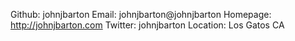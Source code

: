 Github:   johnjbarton
Email:    johnjbarton@johnjbarton
Homepage: http://johnjbarton.com
Twitter:  johnjbarton
Location: Los Gatos CA
